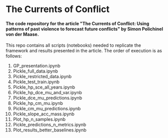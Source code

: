 # The Currents of Conflict

#### The code repository for the article "The Currents of Conflict: Using patterns of past violence to forecast future conflicts" by Simon Polichinel von der Maase.

This repo contains all scripts (notebooks) needed to replicate the framework and results presented in the article. The order of execution is as follows:

1) GP_presentation.ipynb
2) Pickle_full_data.ipynb
3) Pickle_restricted\_data.ipynb
4) Pickle_test_train.ipynb
5) Pickle_hp_sce_all_years.ipynb
6) Pickle_hp_dce_mu_and_var.ipynb
7) Pickle\_dce\_mu\_predictions.ipynb
8) Pickle_hp_cm_mu.ipynb
9) Pickle_cm_mu_predictions.ipynb
10) Pickle_slope_acc_mass.ipynb
11) Plot_hp_n_samples.ipynb
12) Pickle_predictions_n_metrics.ipynb
13) Plot_results_better_baselines.ipynb

